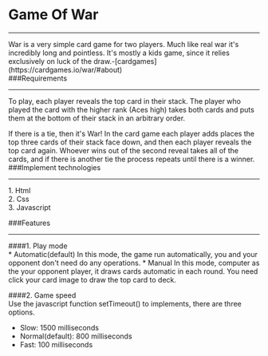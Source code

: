 # Game Of War
<hr>
War is a very simple card game for two players. Much like real war it's incredibly long and pointless. It's mostly a kids game, since it relies exclusively on luck of the draw.-[cardgames](https://cardgames.io/war/#about)<br/>
###Requirements
<hr>
To play, each player reveals the top card in their stack. The player who played the card with the higher rank (Aces high) takes both cards and puts them at the bottom of their stack in an arbitrary order.

If there is a tie, then it's War! In the card game each player adds places the top three cards of their stack face down, and then each player reveals the top card again. Whoever wins out of the second reveal takes all of the cards, and if there is another tie the process repeats until there is a winner.<br/>
###Implement technologies
<hr>
1. Html<br>
2. Css<br>
3. Javascript<br>

###Features
<hr>
####1. Play mode<br>
   * Automatic(default)
     In this mode, the game run automatically, you and your opponent don't need do any operations.
   * Manual
     In this mode, computer as the your opponent player, it draws cards automatic in each round. You need click your card image to draw the top card to deck.

####2. Game speed<br>
    Use the javascript function setTimeout() to implements, there are three options.
   * Slow: 1500 milliseconds
   * Normal(default): 800 milliseconds
   * Fast: 100 milliseconds
